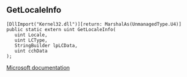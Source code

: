 ## GetLocaleInfo

```
[DllImport("Kernel32.dll")][return: MarshalAs(UnmanagedType.U4)]
public static extern uint GetLocaleInfo(
   uint Locale,
   uint LCType,
   StringBuilder lpLCData,
   uint cchData
);
```

[Microsoft documentation](https://docs.microsoft.com/en-us/windows/win32/api/winnls/nf-winnls-getlocaleinfow)
